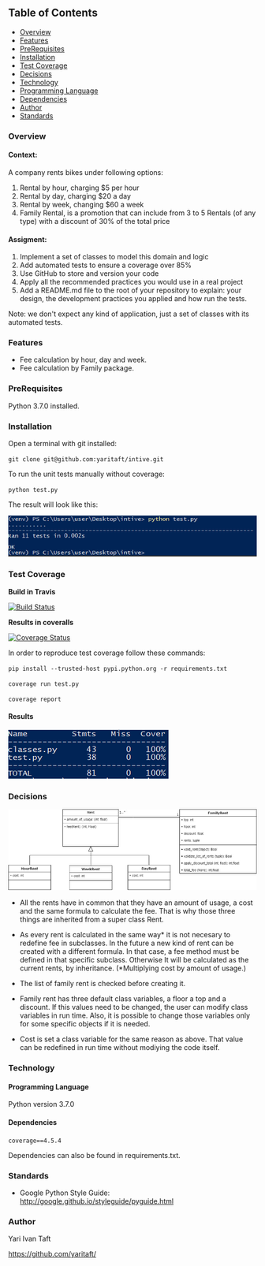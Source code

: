 ## Table of Contents

- [Overview](#Overview)
- [Features](#Features)
- [PreRequisites](#PreRequisites)
- [Installation](#Installation)
- [Test Coverage](#test-coverage)
- [Decisions](#Decisions)
- [Technology](#Technology)
- [Programming Language](#programming-language)
- [Dependencies](#Dependencies)
- [Author](#Author)
- [Standards](#Standards)

### Overview

#### Context:

A company rents bikes under following options: 

1. Rental by hour, charging $5 per hour 
2. Rental by day, charging $20 a day 
3. Rental by week, changing $60 a week 
4. Family Rental, is a promotion that can include from 3 to 5 Rentals (of any type) with a discount of 30% of the total price 

#### Assigment: 
1. Implement a set of classes to model this domain and logic 
2. Add automated tests to ensure a coverage over 85% 
3. Use GitHub to store and version your code 
4. Apply all the recommended practices you would use in a real project 
5. Add a README.md file to the root of your repository to explain: your design, the development practices you applied and how run the tests. 

Note: we don't expect any kind of application, just a set of classes with its automated tests. 


### Features

- Fee calculation by hour, day and week.
- Fee calculation by Family package.

### PreRequisites

Python 3.7.0 installed.

### Installation

Open a terminal with git installed:

`git clone git@github.com:yaritaft/intive.git `

To run the unit tests manually without coverage:

`python test.py`

The result will look like this:

![](https://github.com/yaritaft/intive/blob/master/images/test_manually.PNG)

### Test Coverage

**Build  in Travis**

[![Build Status](https://travis-ci.org/yaritaft/intive.svg?branch=master)](https://travis-ci.org/yaritaft/intive)

**Results in coveralls**

[![Coverage Status](https://coveralls.io/repos/github/yaritaft/intive/badge.svg)](https://coveralls.io/github/yaritaft/intive)

In order to reproduce test coverage follow these commands:

`pip install --trusted-host pypi.python.org -r requirements.txt`

`coverage run test.py`

`coverage report`

#### Results

![](https://github.com/yaritaft/intive/blob/master/images/coverage_report.PNG)


### Decisions

![](https://github.com/yaritaft/intive/blob/master/images/class_diagram.jpg)

- All the rents have in common that they have an amount of usage, a cost and the same formula to calculate the fee. That is why those three things are inherited from a super class Rent.

- As every rent is calculated in the same way* it is not necesary to redefine fee in subclasses. In the future a new kind of rent can be created with a different formula. In that case, a fee method must be defined in that specific subclass. Otherwise It will be calculated as the current rents, by inheritance. (*Multiplying cost by amount of usage.)

- The list of family rent is checked before creating it.

- Family rent has three default class variables, a floor a top and a discount. If this values need to be changed, the user can modify class variables in run time. Also, it is possible to change those variables only for some specific objects if it is needed.

- Cost is set a class variable for the same reason as above. That value can be redefined in run time without modiying the code itself.

### Technology

#### Programming Language

Python version 3.7.0

#### Dependencies 
`coverage==4.5.4`

Dependencies can also be found in requirements.txt.

### Standards

- Google Python Style Guide: http://google.github.io/styleguide/pyguide.html


### Author
Yari Ivan Taft

https://github.com/yaritaft/
